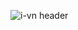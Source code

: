 ![i-vn header](https://github.com/kenthzy/i-VoteNow/assets/122461133/c4c3a146-a268-4106-b4e3-376bc7f5ffdf)
